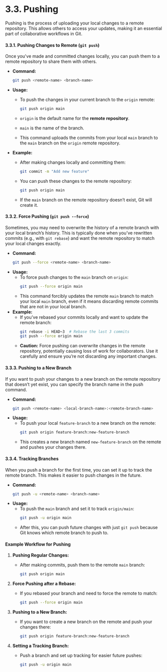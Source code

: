# 3.3. **Pushing**

Pushing is the process of uploading your local changes to a remote repository. This allows others to access your updates, making it an essential part of collaborative workflows in Git.

#### 3.3.1. **Pushing Changes to Remote (`git push`)**

Once you've made and committed changes locally, you can push them to a remote repository to share them with others.

- **Command:**
  ```bash
  git push <remote-name> <branch-name>
  ```
- **Usage:**

  - To push the changes in your current branch to the `origin` remote:

    ```bash
    git push origin main
    ```

  - `origin` is the default name for the **remote repository**.
  - `main` is the name of the branch.

  - This command uploads the commits from your local `main` branch to the `main` branch on the `origin` remote repository.

- **Example:**
  - After making changes locally and committing them:
    ```bash
    git commit -m "Add new feature"
    ```
  - You can push these changes to the remote repository:
    ```bash
    git push origin main
    ```
  - If the `main` branch on the remote repository doesn’t exist, Git will create it.

#### 3.3.2. **Force Pushing (`git push --force`)**

Sometimes, you may need to overwrite the history of a remote branch with your local branch’s history. This is typically done when you’ve rewritten commits (e.g., with `git rebase`) and want the remote repository to match your local changes exactly.

- **Command:**
  ```bash
  git push --force <remote-name> <branch-name>
  ```
- **Usage:**
  - To force push changes to the `main` branch on `origin`:
    ```bash
    git push --force origin main
    ```
  - This command forcibly updates the remote `main` branch to match your local `main` branch, even if it means discarding remote commits that are not in your local branch.
- **Example:**
  - If you’ve rebased your commits locally and want to update the remote branch:
    ```bash
    git rebase -i HEAD~3  # Rebase the last 3 commits
    git push --force origin main
    ```
  - **Caution:** Force pushing can overwrite changes in the remote repository, potentially causing loss of work for collaborators. Use it carefully and ensure you’re not discarding any important changes.

#### 3.3.3. **Pushing to a New Branch**

If you want to push your changes to a new branch on the remote repository that doesn’t yet exist, you can specify the branch name in the push command.

- **Command:**
  ```bash
  git push <remote-name> <local-branch-name>:<remote-branch-name>
  ```
- **Usage:**
  - To push your local `feature-branch` to a new branch on the remote:
    ```bash
    git push origin feature-branch:new-feature-branch
    ```
  - This creates a new branch named `new-feature-branch` on the remote and pushes your changes there.

#### 3.3.4. **Tracking Branches**

When you push a branch for the first time, you can set it up to track the remote branch. This makes it easier to push changes in the future.

- **Command:**
  ```bash
  git push -u <remote-name> <branch-name>
  ```
- **Usage:**
  - To push the `main` branch and set it to track `origin/main`:
    ```bash
    git push -u origin main
    ```
  - After this, you can push future changes with just `git push` because Git knows which remote branch to push to.

#### Example Workflow for Pushing

1. **Pushing Regular Changes:**

   - After making commits, push them to the remote `main` branch:
     ```bash
     git push origin main
     ```

2. **Force Pushing after a Rebase:**

   - If you rebased your branch and need to force the remote to match:
     ```bash
     git push --force origin main
     ```

3. **Pushing to a New Branch:**

   - If you want to create a new branch on the remote and push your changes there:
     ```bash
     git push origin feature-branch:new-feature-branch
     ```

4. **Setting a Tracking Branch:**
   - Push a branch and set up tracking for easier future pushes:
     ```bash
     git push -u origin main
     ```
